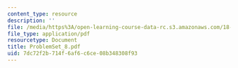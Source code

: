 ```yaml
---
content_type: resource
description: ''
file: /media/https%3A/open-learning-course-data-rc.s3.amazonaws.com/18-04-complex-variables-with-applications-fall-1999/7dc72f2b714f6af6c6ce08b348308f93_ProblemSet_8.pdf
file_type: application/pdf
resourcetype: Document
title: ProblemSet_8.pdf
uid: 7dc72f2b-714f-6af6-c6ce-08b348308f93
---
```

